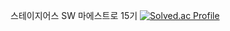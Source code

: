 스테이지어스
SW 마에스트로 15기
[![Solved.ac Profile](http://mazassumnida.wtf/api/v2/generate_badge?boj=pine7420)](https://solved.ac/pine7420)

